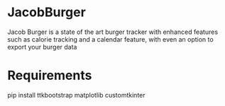 # JacobBurger

Jacob Burger is a state of the art burger tracker with enhanced features such as calorie tracking and a calendar feature, with even an option to export your burger data

# Requirements

pip install ttkbootstrap matplotlib customtkinter
